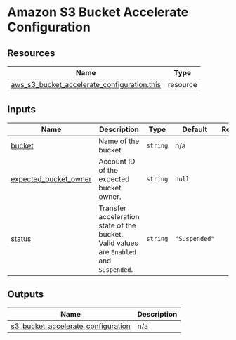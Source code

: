 # Amazon S3 Bucket Accelerate Configuration

## Resources

| Name                                                                                                                                                          | Type     |
| ------------------------------------------------------------------------------------------------------------------------------------------------------------- | -------- |
| [aws_s3_bucket_accelerate_configuration.this](https://registry.terraform.io/providers/hashicorp/aws/latest/docs/resources/s3_bucket_accelerate_configuration) | resource |

## Inputs

| Name                                                                                             | Description                                                                            | Type     | Default       | Required |
| ------------------------------------------------------------------------------------------------ | -------------------------------------------------------------------------------------- | -------- | ------------- | :------: |
| <a name="input_bucket"></a> [bucket](#input_bucket)                                              | Name of the bucket.                                                                    | `string` | n/a           |   yes    |
| <a name="input_expected_bucket_owner"></a> [expected_bucket_owner](#input_expected_bucket_owner) | Account ID of the expected bucket owner.                                               | `string` | `null`        |    no    |
| <a name="input_status"></a> [status](#input_status)                                              | Transfer acceleration state of the bucket. Valid values are `Enabled` and `Suspended`. | `string` | `"Suspended"` |    no    |

## Outputs

| Name                                                                                                                                      | Description                                         |
| ----------------------------------------------------------------------------------------------------------------------------------------- | --------------------------------------------------- |
| <a name="output_s3_bucket_accelerate_configuration"></a> [s3_bucket_accelerate_configuration](#output_s3_bucket_accelerate_configuration) | n/a |
